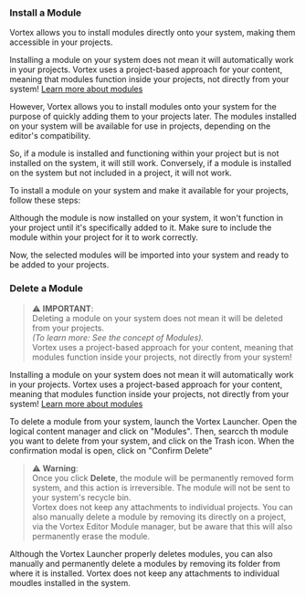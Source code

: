 ### Install a Module

Vortex allows you to install modules directly onto your system, making them accessible in your projects.

<banner type="warning">Installing a module on your system does not mean it will automatically work in your projects. Vortex uses a project-based approach for your content, meaning that modules function inside your projects, not directly from your system! [Learn more about modules](TODO)</banner>

However, Vortex allows you to install modules onto your system for the purpose of quickly adding them to your projects later. The modules installed on your system will be available for use in projects, depending on the editor's compatibility.

So, if a module is installed and functioning within your project but is not installed on the system, it will still work. Conversely, if a module is installed on the system but not included in a project, it will not work.

To install a module on your system and make it available for your projects, follow these steps:

<banner type="note">Although the module is now installed on your system, it won't function in your project until it's specifically added to it. Make sure to include the module within your project for it to work correctly.  </banner>


Now, the selected modules will be imported into your system and ready to be added to your projects.


### Delete a Module
> ⚠️ **IMPORTANT**:  
> Deleting a module on your system does not mean it will be deleted from your projects.  
> *(To learn more: See the concept of Modules).*  
> Vortex uses a project-based approach for your content, meaning that modules function inside your projects, not directly from your system!

<banner type="warning">Installing a module on your system does not mean it will automatically work in your projects. Vortex uses a project-based approach for your content, meaning that modules function inside your projects, not directly from your system! [Learn more about modules](TODO)</banner>

To delete a module from your system, launch the Vortex Launcher. Open the logical content manager and click on "Modules". Then, searcch th module you want to delete from your system, and click on the Trash icon. When the confirmation modal is open, click on "Confirm Delete"


> ⚠️ **Warning**:  
> Once you click **Delete**, the module will be permanently removed form system, and this action is irreversible. The module will not be sent to your system's recycle bin.  
> Vortex does not keep any attachments to individual projects. You can also manually delete a module by removing its directly on a project, via the Vortex Editor Module manager, but be aware that this will also permanently erase the module.


Although the Vortex Launcher properly deletes modules, you can also manually and permanently delete a modules by removing its folder from where it is installed. Vortex does not keep any attachments to individual moudles installed in the system.
